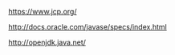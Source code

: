 <https://www.jcp.org/>

<http://docs.oracle.com/javase/specs/index.html>

<http://openjdk.java.net/>
